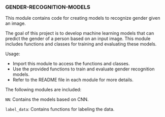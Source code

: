 ### GENDER-RECOGNITION-MODELS


This module contains code for creating models to recognize gender given an image.

The goal of this project is to develop machine learning models that can predict the gender of a person based on an input image. This module includes functions and classes for training and evaluating these models.

Usage:
- Import this module to access the functions and classes.
- Use the provided functions to train and evaluate gender recognition models.
- Refer to the README file in each module for more details.

The following modules are included:

`NN`: Contains the models based on CNN.

<!-- `SVM`: Contains the models based on SVM using kernels based on the Wasserstein metric. -->

`label_data`: Contains functions for labeling the data.




